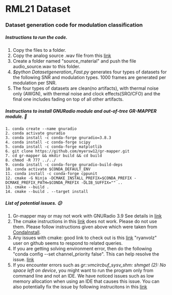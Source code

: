 # RML21 Dataset
### Dataset generation code for modulation classification


##### **Instructions to run the code.**

1. Copy the files to a folder.
2. Copy the analog source .wav file from this [link](https://drive.google.com/file/d/1O6LmLO2kw9b_nTPl7z7EthvC0HpTZ-Iz/view?usp=sharing)
3. Create a folder named "source_material" and push the file audio_source.wav to this folder.
4. *$python Datasetgeneration_Fast.py* generates four types of datasets for the following SNR and modulation types. 1000 frames are generated per modulation per SNR.
5. The four types of datasets are clean(no artifacts), with thermal noise only (AWGN), with thermal noise and clock effects(SRO/CFO) and the final one includes fading on top of all other artifacts.


##### **Instructions to install GNURadio module and out-of-tree GR-MAPPER module.**  :cowboy_hat_face:
```
1. conda create --name gnuradio
2. conda activate gnuradio
3. conda install -c conda-forge gnuradio=3.8.3
4. conda install -c conda-forge scipy
5. conda install -c conda-forge matplotlib
6. git clone https://github.com/myersw12/gr-mapper.git
7. cd gr-mapper && mkdir build && cd build
8. chmod -R 777 ../../
9. conda install -c conda-forge gnuradio-build-deps
10. conda activate $CONDA_DEFAULT_ENV
11. conda install -c conda-forge cppunit
12. cmake -G Ninja -DCMAKE_INSTALL_PREFIX=$CONDA_PREFIX -DCMAKE_PREFIX_PATH=$CONDA_PREFIX -DLIB_SUFFIX="" ..
13. cmake --build .
14. cmake --build . --target install

```

##### **List of potential issues.** :confused:

1. Gr-mapper may or may not work with GNURadio 3.9
   See details in [link](https://github.com/conda-forge/gnuradio-feedstock/issues/42)
2. The cmake instructions in this [link](https://github.com/myersw12/gr-mapper) does not work. Please do not use them.
   Please follow instructions given above which were taken from [CondaInstall](https://wiki.gnuradio.org/index.php/CondaInstall).
3. Any issues with cmake: good link to check out is this [link](https://github.com/conda-forge/gnuradio-feedstock/issues/49)
   "ryanvolz" user on github seems to respond to related queries. 
4. If you are getting solving environment error, then do the following "conda config --set channel_priority false". This can help resolve the issue. [link](https://stackoverflow.com/questions/57518050/conda-install-and-update-do-not-work-also-solving-environment-get-errors)
5. If you encounter errors such as *gr::vmcircbuf_sysv_shm: shmget (2): No space left on device*, you might want to run the program only from command line and not an IDE. We have noticed issues such as low memory allocation when using an IDE that causes this issue. You can also potentially fix the issue by following instrucitons in this [link](https://stackoverflow.com/questions/24486153/gnu-radio-python-script-shmget-2-no-space-left-on-device)
